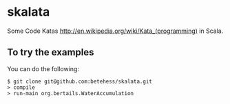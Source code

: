 skalata
=======

Some Code Katas http://en.wikipedia.org/wiki/Kata_(programming) in Scala.

To try the examples
-------------------

You can do the following:

```
$ git clone git@github.com:betehess/skalata.git
> compile
> run-main org.bertails.WaterAccumulation
```
